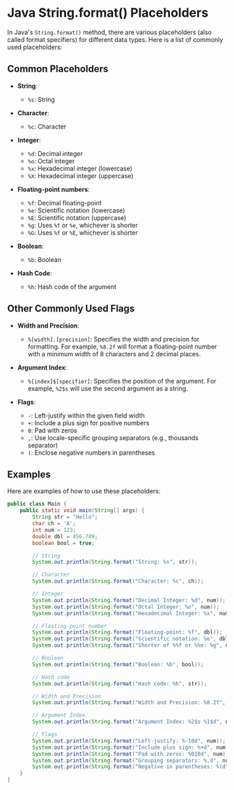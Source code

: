 # Java String.format() Placeholders

In Java's `String.format()` method, there are various placeholders (also called format specifiers) for different data types. Here is a list of commonly used placeholders:

## Common Placeholders

- **String**:
    - `%s`: String

- **Character**:
    - `%c`: Character

- **Integer**:
    - `%d`: Decimal integer
    - `%o`: Octal integer
    - `%x`: Hexadecimal integer (lowercase)
    - `%X`: Hexadecimal integer (uppercase)

- **Floating-point numbers**:
    - `%f`: Decimal floating-point
    - `%e`: Scientific notation (lowercase)
    - `%E`: Scientific notation (uppercase)
    - `%g`: Uses `%f` or `%e`, whichever is shorter
    - `%G`: Uses `%f` or `%E`, whichever is shorter

- **Boolean**:
    - `%b`: Boolean

- **Hash Code**:
    - `%h`: Hash code of the argument

## Other Commonly Used Flags

- **Width and Precision**:
    - `%[width].[precision]`: Specifies the width and precision for formatting. For example, `%8.2f` will format a floating-point number with a minimum width of 8 characters and 2 decimal places.

- **Argument Index**:
    - `%[index]$[specifier]`: Specifies the position of the argument. For example, `%2$s` will use the second argument as a string.

- **Flags**:
    - `-`: Left-justify within the given field width
    - `+`: Include a plus sign for positive numbers
    - `0`: Pad with zeros
    - `,`: Use locale-specific grouping separators (e.g., thousands separator)
    - `(`: Enclose negative numbers in parentheses

## Examples

Here are examples of how to use these placeholders:

```java
public class Main {
    public static void main(String[] args) {
        String str = "Hello";
        char ch = 'A';
        int num = 123;
        double dbl = 456.789;
        boolean bool = true;

        // String
        System.out.println(String.format("String: %s", str));

        // Character
        System.out.println(String.format("Character: %c", ch));

        // Integer
        System.out.println(String.format("Decimal Integer: %d", num));
        System.out.println(String.format("Octal Integer: %o", num));
        System.out.println(String.format("Hexadecimal Integer: %x", num));

        // Floating-point number
        System.out.println(String.format("Floating-point: %f", dbl));
        System.out.println(String.format("Scientific notation: %e", dbl));
        System.out.println(String.format("Shorter of %%f or %%e: %g", dbl));

        // Boolean
        System.out.println(String.format("Boolean: %b", bool));

        // Hash code
        System.out.println(String.format("Hash code: %h", str));

        // Width and Precision
        System.out.println(String.format("Width and Precision: %8.2f", dbl));

        // Argument Index
        System.out.println(String.format("Argument Index: %2$s %1$d", num, str));

        // Flags
        System.out.println(String.format("Left-justify: %-10d", num));
        System.out.println(String.format("Include plus sign: %+d", num));
        System.out.println(String.format("Pad with zeros: %010d", num));
        System.out.println(String.format("Grouping separators: %,d", num * 1000));
        System.out.println(String.format("Negative in parentheses: %(d", -num));
    }
}
